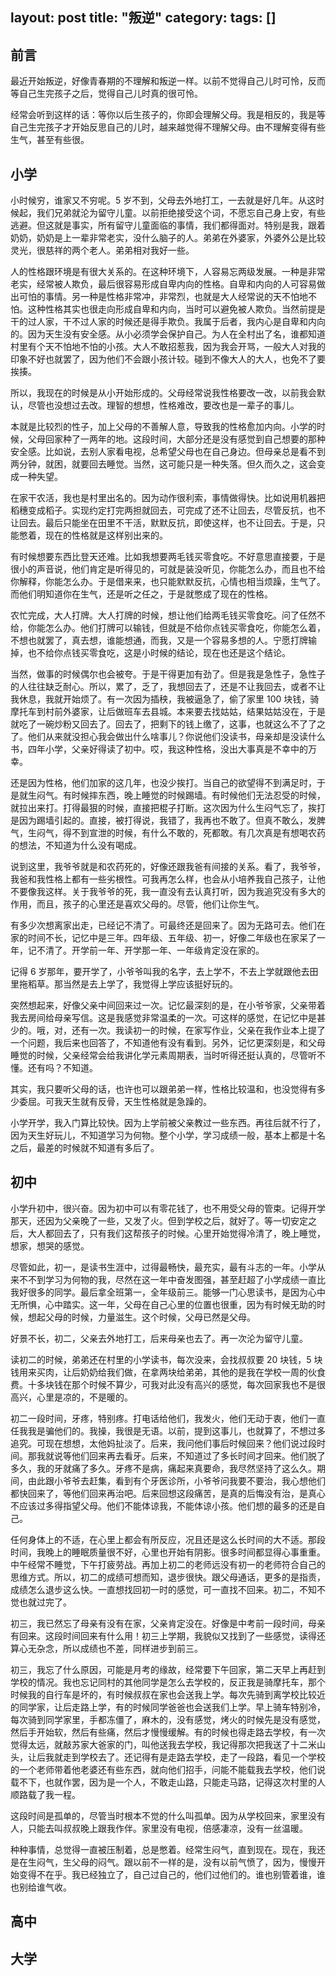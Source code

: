 layout: post
title: "叛逆"
category: 
tags: []
---

## 前言

最近开始叛逆，好像青春期的不理解和叛逆一样。以前不觉得自己儿时可怜，反而等自己生完孩子之后，觉得自己儿时真的很可怜。

经常会听到这样的话：等你以后生孩子的，你即会理解父母。我是相反的，我是等自己生完孩子才开始反思自己的儿时，越来越觉得不理解父母。由不理解变得有些生气，甚至有些很。

## 小学

小时候穷，谁家又不穷呢。5 岁不到，父母去外地打工，一去就是好几年。从这时候起，我们兄弟就沦为留守儿童。以前拒绝接受这个词，不愿忘自己身上安，有些逃避。但这就是事实，所有留守儿童面临的事情，我们都得面对。特别是我，跟着奶奶，奶奶是上一辈非常老实，没什么脑子的人。弟弟在外婆家，外婆外公是比较灵光，很慈祥的两个老人。弟弟相对我好一些。

人的性格跟环境是有很大关系的。在这种环境下，人容易忘两级发展。一种是非常老实，经常被人欺负，最后很容易形成自卑内向的性格。自卑和内向的人可容易做出可怕的事情。另一种是性格非常冲，非常烈，也就是大人经常说的天不怕地不怕。这种性格其实也很走向形成自卑和内向，当时可以避免被人欺负。当然前提是干的过人家，干不过人家的时候还是得手欺负。我属于后者，我内心是自卑和内向的。因为天生没有安全感。从小必须学会保护自己。为人在全村出了名，谁都知道村里有个天不怕地不怕的小孩。大人不敢招惹我，因为我会开骂，一般大人对我的印象不好也就罢了，因为他们不会跟小孩计较。碰到不像大人的大人，也免不了要挨揍。

所以，我现在的时候是从小开始形成的。父母经常说我性格要改一改，以前我会默认，尽管也没想过去改。理智的想想，性格难改，要改也是一辈子的事儿。

本就是比较烈的性子，加上父母的不善解人意，导致我的性格愈加内向。小学的时候，父母回家种了一两年的地。这段时间，大部分还是没有感觉到自己想要的那种安全感。比如说，去别人家看电视，总希望父母也在自己身边。但母亲总是看不到两分钟，就困，就要回去睡觉。当然，这可能只是一种失落。但久而久之，这会变成一种失望。

在家干农活，我也是村里出名的。因为动作很利索，事情做得快。比如说用机器把稻穗变成稻子。实现约定打完两担就回去，可完成了还不让回去，尽管反抗，也不让回去。最后只能坐在田里不干活，默默反抗，即使这样，也不让回去。于是，只能憋着，现在的性格就是这样别出来的。

有时候想要东西比登天还难。比如我想要两毛钱买零食吃。不好意思直接要，于是很小的声音说，他们肯定是听得见的，可就是装没听见，你能怎么办，而且也不给你解释，你能怎么办。于是借来来，也只能默默反抗，心情也相当烦躁，生气了。而他们明知道你在生气，还是听之任之，于是就憋成了现在的性格。

农忙完成，大人打牌。大人打牌的时候，想让他们给两毛钱买零食吃。问了任然不给，你能怎么办。他们打牌可以输钱，但就是不给你点钱买零食吃，你能怎么着，不想也就罢了，真去想，谁能想通，而我，又是一个容易多想的人。宁愿打牌输掉，也不给你点钱买零食吃，这是小时候的结论，现在也还是这个结论。

当然，做事的时候偶尔也会被夸。于是干得更加有劲了。但是我是急性子，急性子的人往往缺乏耐心。所以，累了，乏了，我想回去了，还是不让我回去，或者不让我休息，我就开始烦了。有一次因为插秧，我被逼急了，偷了家里 100 块钱，骑摩托车到村前外婆家，让后做班车去县城。本来要去找姑姑，结果姑姑没在，于是就吃了一碗炒粉又回去了。回去了，把剩下的钱上缴了，这事，也就这么不了了之了。他们从来就没担心我会做出什么啥事儿？你说他们没读书，母亲却是没读什么书，四年小学，父亲好得读了初中。哎，我这种性格，没出大事真是不幸中的万幸。

还是因为性格，他们加家的这几年，也没少挨打。当自己的欲望得不到满足时，于是就生闷气。有时候摔东西，晚上睡觉的时候踢墙。有时候他们无法忍受的时候，就拉出来打。打得最狠的时候，直接把棍子打断。这次因为什么生闷气忘了，挨打是因为踢墙引起的。直接，被打得说，我错了，我再也不敢了。但真不敢么，发脾气，生闷气，得不到宣泄的时候，有什么不敢的，死都敢。有几次真是有想喝农药的想法，不知道为什么没有喝成。

说到这里，我爷爷就是和农药死的，好像还跟我爸有间接的关系。看了，我爷爷，我爸和我性格上都有一些劣根性。可我再怎么样，也会从小培养我自己孩子，让他不要像我这样。关于我爷爷的死，我一直没有去认真打听，因为我追究没有多大的作用，而且，孩子的心里还是喜欢父母的。尽管，他们让你生气。

有多少次想离家出走，已经记不清了。可最终还是回来了。因为无路可去。他们在家的时间不长，记忆中是三年。四年级、五年级、初一，好像二年级也在家呆了一年，记不清了。开学前一年、开学那一年、一年级肯定没在家的。

记得 6 岁那年，要开学了，小爷爷叫我的名字，去上学不，不去上学就跟他去田里拖稻草。那当然是去上学了，我觉得上学应该挺好玩的。

突然想起来，好像父亲中间回来过一次。记忆最深刻的是，在小爷爷家，父亲带着我去房间给母亲写信。这是我感觉非常温柔的一次。可这样的感觉，在记忆中是甚少的。哦，对，还有一次。我读初一的时候，在家写作业，父亲在我作业本上提了一个问题，我后来也回答了，不知道他有没有看到。另外，记忆更深刻是，和父母睡觉的时候，父亲经常会给我讲化学元素周期表，当时听得还挺认真的，尽管听不懂。还有吗？不知道。

其实，我只要听父母的话，也许也可以跟弟弟一样，性格比较温和，也没觉得有多少委屈。可我天生就有反骨，天生性格就是急躁的。

小学开学，我入门算比较快。因为上学前被父亲教过一些东西。再往后就不行了，因为天生好玩儿，不知道学习为何物。整个小学，学习成绩一般，基本上都是十名之后，最差的时候就不知道有多后了。

## 初中

小学升初中，很兴奋。因为初中可以有零花钱了，也不用受父母的管束。记得开学那天，还因为父亲晚了一些，又发了火。但到学校之后，就好了。等一切安定之后，大人都回去了，只有我们这帮孩子的时候。心里开始觉得冷清了，晚上睡觉，想家，想哭的感觉。

尽管如此，初一，是读书生涯中，过得最畅快，最充实，最有斗志的一年。小学从来不不到学习为何物的我，尽然在这一年中奋发图强，甚至赶超了小学成绩一直比我好很多的同学。最后拿全班第一，全年级前三。能够一门心思读书，是因为心中无所惧，心中踏实。这一年，父母在自己心里的位置也很重，因为有时候无助的时候，想起父母的时候，力量滋生。这个时候，父母已然是父母。

好景不长，初二，父亲去外地打工，后来母亲也去了。再一次沦为留守儿童。

读初二的时候，弟弟还在村里的小学读书，每次没来，会找叔叔要 20 块钱，5 块钱用来买肉，让后奶奶给我们做，在拿两块给弟弟，其他的是我在学校一周的伙食费。十多块钱在那个时候不算少，可我对此没有高兴的感觉，每次回家我也不是很高兴，心里是凉的，不是暖的。

初二一段时间，牙疼，特别疼。打电话给他们，我发火，他们无动于衷，他们一直任我我是骗他们的。我操，我很是无语。以前，提到这事儿，也就算了，不想过多追究。可现在想想，太他妈扯淡了。后来，我问他们事后时候回来？他们说过段时间。那我就说等他们回来再去看牙。后来，不知道过了多长时间才回来。他们脱了多久，我的牙就痛了多久。牙疼不是病，痛起来真要命，我尽然坚持了这么久。期间，由此跟小爷爷去赶集，看到有个牙医诊所，小爷爷问我要不要治，我心想他们都快回来了，等他们回来再治吧。后来回想这段痛苦，是真的后悔没有治，是真心不应该过多得指望父母。他们不能体谅我，不能体谅小孩。他们想的最多的还是自己。

任何身体上的不适，在心里上都会有所反应，况且还是这么长时间的大不适。那段时间，我晚上的睡眠质量很不好，心里也开始有阴影。很多时间都显得心事重重。中午经常不睡觉，下午打疲劳战。再加上初二的老师远没有初一的老师符合自己的思维方式。所以，初二的成绩可想而知，退步很快。跟父母通话，更多的是指责，成绩怎么退步这么快。一直想找回初一时的感觉，可一直找不回来。初二，不知不觉也就过完了。

初三，我已然忘了母亲有没有在家，父亲肯定没在。好像是中考前一段时间，母亲有回来。这段时间回来有什么用！初三上学期，我貌似又找到了一些感觉，读得还算心无杂念，所以成绩也不差，同样进步到前三。

初三，我忘了什么原因，可能是月考的缘故，经常要下午回家，第二天早上再赶到学校的情况。我也忘记同村的其他同学是怎么去学校的，反正我是骑摩托车，那个时候我的自行车是坏的，有时候叔叔在家也会送我上学。每次先骑到离学校比较近的同学家，让后走路上学，有的时候同学爸爸也会送我们上学。早上骑车特别冷，每次骑到同学家里，手都冻僵了，麻木的，没有感觉，烤火的时候先是没有感觉，然后手开始软，然后有些痛，然后才慢慢缓解。有的时候也得走路去学校，有一次觉得太远，就敲苏家大爸家的门，叫他送我去学校，我记得那次把我送了十二米山头，让后我就走到学校去了。还记得有是走路去学校，走了一段路，看见一个学校的一个老师带着他老婆还有些东西，就向他们招手，问能不能载我去学校，他们说载不下，也就作罢，因为是一个人，不敢走山路，只能走马路，记得这次村里的人顺路载了我一程。

这段时间是孤单的，尽管当时根本不觉的什么叫孤单。因为从学校回来，家里没有人，只能去叫叔叔晚上跟我作伴。家里没有电视，倍感凄凉，没有一丝温暖。

种种事情，总觉得一直被压制着，总是憋着。经常生闷气，直到现在。现在，我还是在生闷气，生父母的闷气。跟以前不一样的是，没有以前气愤了，因为，慢慢开始变得不在乎。我已经独立了，自己过自己的，他们过他们的。谁也别管着谁，谁也别给谁气收。

## 高中

## 大学